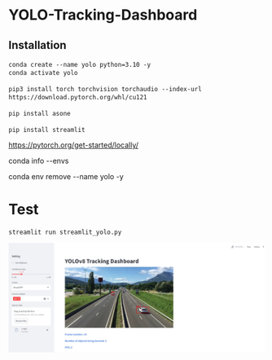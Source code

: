 # YOLO-Tracking-Dashboard

## Installation

```
conda create --name yolo python=3.10 -y
conda activate yolo

pip3 install torch torchvision torchaudio --index-url https://download.pytorch.org/whl/cu121

pip install asone

pip install streamlit
```

https://pytorch.org/get-started/locally/

conda info --envs

conda env remove --name yolo -y

# Test

```
streamlit run streamlit_yolo.py
```

![example1](/assets/1.jpg)
